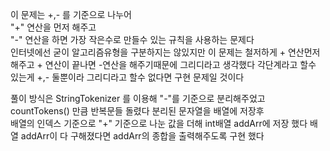 이 문제는 +,- 를 기준으로 나누어<br>
 "+" 연산을 먼저 해주고<br>
"-" 연산을 하면 가장 작은수로 만들수 있는 규칙을 사용하는 문제다<br>
인터넷에선 굳이 알고리즘유형을 구분하지는 않있지만
이 문제는 철저하게 + 연산먼저 해주고 + 연산이 끝나면 -연산을 해주기때문에
그리디라고 생각했다 각단계라고 할수 있는게 +,- 둘뿐이라 그리디라고 할수 없다면 구현 문제일 것이다

풀이 방식은 StringTokenizer 를 이용해 "-"를 기준으로 분리해주었고<br>
countTokens() 만큼 반복문들 돌렸다
분리된 문자열을 배열에 저장후<br>
배열의 인덱스 기준으로
"+" 기준으로 나눈 값을 더해 int배열 addArr에 저장 했다
배열 addArr이 다 구해졌다면 addArr의 종합을 출력해주도록 구현 했다
